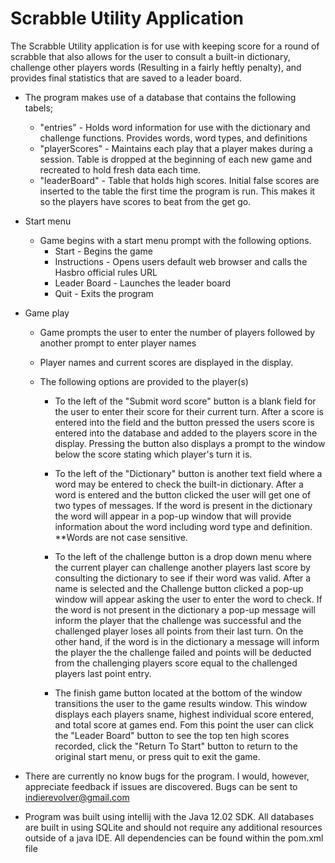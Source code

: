 # Scrabble Utility Application

The Scrabble Utility application is for use with keeping score for a round of scrabble that also allows for the user to consult a built-in dictionary, challenge other players words (Resulting in a fairly heftly penalty), and provides final statistics that are saved to a leader board.

* The program makes use of a database that contains the following tabels;
    * "entries" - Holds word information for use with the dictionary and challenge functions. Provides words, word types, and definitions
    * "playerScores" - Maintains each play that a player makes during a session. Table is dropped at the beginning of each new game and recreated to hold fresh data each time.
    * "leaderBoard" - Table that holds high scores. Initial false scores are inserted to the table the first time the program is run. This makes it so the players have scores to beat from the get go.
    
* Start menu
    * Game begins with a start menu prompt with the following options.
        * Start - Begins the game
        * Instructions - Opens users default web browser and calls the Hasbro official rules URL
        * Leader Board - Launches the leader board
        * Quit - Exits the program
        
* Game play
    * Game prompts the user to enter the number of players followed by another prompt to enter player names
    * Player names and current scores are displayed in the display.
    * The following options are provided to the player(s)
    
        * To the left of the "Submit word score" button is a blank field for the user to enter their score for their current turn. After a score is entered into the field and the button pressed the users score is entered into the database and added to the players score in the display. Pressing the button also displays a prompt to the window below the score stating which player's turn it is.
        * To the left of the "Dictionary" button is another text field where a word may be entered to check the built-in dictionary. After a word is entered and the button clicked the user will get one of two types of messages. If the word is present in the dictionary the word will appear in a pop-up window that will provide information about the word including word type and definition. **Words are not case sensitive.
        
        * To the left of the challenge button is a drop down menu where the current player can challenge another players last score by consulting the dictionary to see if their word was valid. After a name is selected and the Challenge button clicked a pop-up window will appear asking the user to enter the word to check. If the word is not present in the dictionary a pop-up message will inform the player that the challenge was successful and the challenged player loses all points from their last turn. On the other hand, if the word is in the dictionary a message will inform the player the the challenge failed and points will be deducted from the challenging players score equal to the challenged players last point entry.
        
        * The finish game button located at the bottom of the window transitions the user to the game results window. This window displays each players sname, highest individual score entered, and total score at games end. Fom this point the user can click the "Leader Board" button to see the top ten high scores recorded, click the "Return To Start" button to return to the original start menu, or press quit to exit the game.
        
* There are currently no know bugs for the program. I would, however, appreciate feedback if issues are discovered. Bugs can be sent to indierevolver@gmail.com

* Program was built using intellij with the Java 12.02 SDK. All databases are built in using SQLite and should not require any additional resources outside of a java IDE. All dependencies can be found within the pom.xml file
           
    